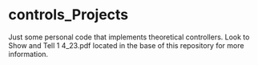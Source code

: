 # controls_Projects 
Just some personal code that implements theoretical controllers. 
Look to Show and Tell 1 4_23.pdf located in the base of this repository for more information. 
